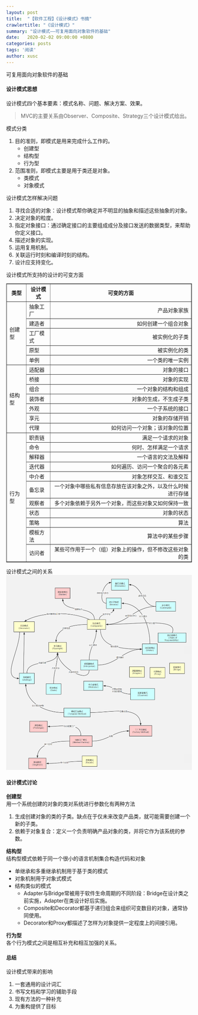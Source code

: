 ```yaml
---
layout: post
title:  "【软件工程】《设计模式》书摘"
crawlertitle: "《设计模式》"
summary: "设计模式——可复用面向对象软件的基础"
date:   2020-02-02 09:00:00 +0800
categories: posts
tags: '阅读'
author: xusc
---
```


可复用面向对象软件的基础

#### 设计模式思想
设计模式四个基本要素：模式名称、问题、解决方案、效果。

> MVC的主要关系由Observer、Composite、Strategy三个设计模式给出。

模式分类
1. 目的准则，即模式是用来完成什么工作的。
   - 创建型
   - 结构型
   - 行为型
2. 范围准则，即模式主要是用于类还是对象。
   - 类模式
   - 对象模式

设计模式怎样解决问题
1. 寻找合适的对象：设计模式帮你确定并不明显的抽象和描述这些抽象的对象。
2. 决定对象的粒度。
3. 指定对象接口：通过确定接口的主要组成成分及接口发送的数据类型，来帮助你定义接口。
4. 描述对象的实现。
5. 运用复用机制。
6. 关联运行时刻和编译时刻的结构。
7. 设计应支持变化。

设计模式所支持的设计的可变方面

<table border="1">
    <tr>
        <th>类型</th>
        <th>设计模式</th>
        <th>可变的方面</th>
    </tr>
    <tr>
        <td rowspan="5">创建型</td>
        <td>抽象工厂</td>
        <td align="right">产品对象家族</td>
    </tr>
    <tr>
        <td>建造者</td>
        <td align="right">如何创建一个组合对象</td>
    </tr>
    <tr>
        <td>工厂模式</td>
        <td align="right">被实例化的子类</td>
    </tr>
    <tr>
        <td>原型</td>
        <td align="right">被实例化的类</td>
    </tr>
    <tr>
        <td>单例</td>
        <td align="right">一个类的唯一实例</td>
    </tr>
    <tr>
        <td rowspan="7">结构型</td>
        <td>适配器</td>
        <td align="right">对象的接口</td>
    </tr>
    <tr>
        <td>桥接</td>
        <td align="right">对象的实现</td>
    </tr>
    <tr>
        <td>组合</td>
        <td align="right">一个对象的结构和组成</td>
    </tr>
    <tr>
        <td>装饰者</td>
        <td align="right">对象的生成，不生成子类</td>
    </tr>
    <tr>
        <td>外观</td>
        <td align="right">一个子系统的接口</td>
    </tr>
    <tr>
        <td>享元</td>
        <td align="right">对象的存储开销</td>
    </tr>
    <tr>
        <td>代理</td>
        <td align="right">如何访问一个对象；该对象的位置</td>
    </tr>
    <tr>
        <td rowspan="11">行为型</td>
        <td>职责链</td>
        <td align="right">满足一个请求的对象</td>
    </tr>
    <tr>
        <td>命令</td>
        <td align="right">何时、怎样满足一个请求</td>
    </tr>
    <tr>
        <td>解释器</td>
        <td align="right">一个语言的文法及解释</td>
    </tr>
    <tr>
        <td>迭代器</td>
        <td align="right">如何遍历、访问一个聚合的各元素</td>
    </tr>
    <tr>
        <td>中介者</td>
        <td align="right">对象怎样交互、和谁交互</td>
    </tr>
    <tr>
        <td>备忘录</td>
        <td align="right">一个对象中哪些私有信息存放在该对象之外，以及什么时候进行存储</td>
    </tr>
    <tr>
        <td>观察者</td>
        <td align="right">多个对象依赖于另外一个对象，而这些对象又如何保持一致</td>
    </tr>
    <tr>
        <td>状态</td>
        <td align="right">对象的状态</td>
    </tr>
    <tr>
        <td>策略</td>
        <td align="right">算法</td>
    </tr>
    <tr>
        <td>模板方法</td>
        <td align="right">算法中的某些步骤</td>
    </tr>
    <tr>
        <td>访问者</td>
        <td align="right">某些可作用于一个（组）对象上的操作，但不修改这些对象的类</td>
    </tr>
</table>

设计模式之间的关系
![](/assets/images/2020/designpattern.png)

#### 设计模式讨论
**创建型**  
用一个系统创建的对象的类对系统进行参数化有两种方法
1. 生成创建对象的类的子类。缺点在于仅未来改变产品类，就可能需要创建一个新的子类。
2. 依赖于对象复合：定义一个负责明确产品对象的类，并将它作为该系统的参数。

**结构型**  
结构型模式依赖于同一个很小的语言机制集合构造代码和对象
- 单继承和多重继承机制用于基于类的模式
- 对象机制用于对象式模式
- 结构类似的模式
  - Adapter与Bridge常被用于软件生命周期的不同阶段：Bridge在设计类之前实施，Adapter在类设计好后实施。
  - Composite和Decorator都基于递归组合来组织可变数目的对象，通常协同使用。
  - Decorator和Proxy都描述了怎样为对象提供一定程度上的间接引用。

**行为型**  
各个行为模式之间是相互补充和相互加强的关系。

#### 总结
设计模式带来的影响
1. 一套通用的设计词汇
2. 书写文档和学习的辅助手段
3. 现有方法的一种补充
4. 为重构提供了目标